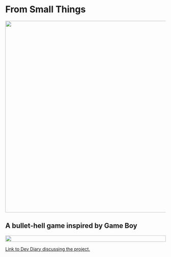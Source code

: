 # From Small Things
<p align="center">
  <img width="600px" src="https://darumadevdiaryhome.files.wordpress.com/2021/06/sketch1622978790285.png">
</p>

## A bullet-hell game inspired by Game Boy 

<div align="center" style="display:flex">
  <img width="100%" src="https://i.ibb.co/qJfpKwg/combos.gif" />
</div>

<a href="https://darumadevdiary.home.blog/2021/06/06/born-this-way/">Link to Dev Diary discussing the project.</a>
